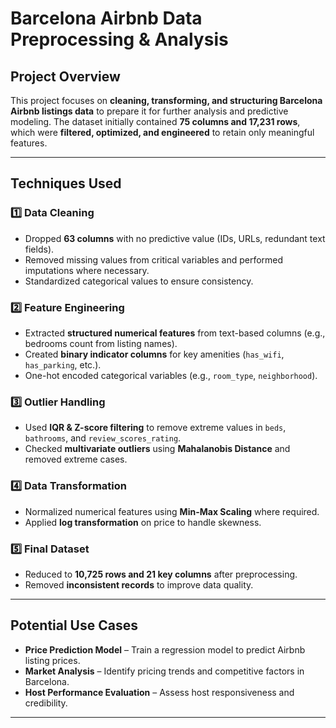 # **Barcelona Airbnb Data Preprocessing & Analysis**

## Project Overview
This project focuses on **cleaning, transforming, and structuring Barcelona Airbnb listings data** to prepare it for further analysis and predictive modeling. The dataset initially contained **75 columns and 17,231 rows**, which were **filtered, optimized, and engineered** to retain only meaningful features.

---

## **Techniques Used**
### **1️⃣ Data Cleaning**
- Dropped **63 columns** with no predictive value (IDs, URLs, redundant text fields).
- Removed missing values from critical variables and performed imputations where necessary.
- Standardized categorical values to ensure consistency.

### **2️⃣ Feature Engineering**
- Extracted **structured numerical features** from text-based columns (e.g., bedrooms count from listing names).
- Created **binary indicator columns** for key amenities (`has_wifi`, `has_parking`, etc.).
- One-hot encoded categorical variables (e.g., `room_type`, `neighborhood`).

### **3️⃣ Outlier Handling**
- Used **IQR & Z-score filtering** to remove extreme values in `beds`, `bathrooms`, and `review_scores_rating`.
- Checked **multivariate outliers** using **Mahalanobis Distance** and removed extreme cases.

### **4️⃣ Data Transformation**
- Normalized numerical features using **Min-Max Scaling** where required.
- Applied **log transformation** on price to handle skewness.

### **5️⃣ Final Dataset**
- Reduced to **10,725 rows and 21 key columns** after preprocessing.
- Removed **inconsistent records** to improve data quality.

---

## **Potential Use Cases**
- **Price Prediction Model** – Train a regression model to predict Airbnb listing prices.
- **Market Analysis** – Identify pricing trends and competitive factors in Barcelona.
- **Host Performance Evaluation** – Assess host responsiveness and credibility.

---



